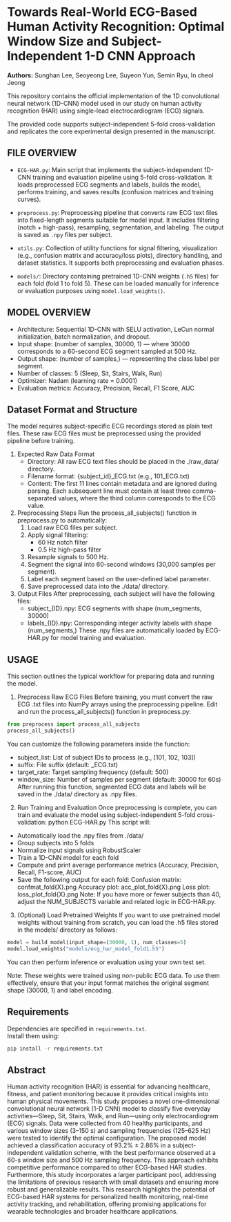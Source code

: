 # Towards Real-World ECG-Based Human Activity Recognition: Optimal Window Size and Subject-Independent 1-D CNN Approach

**Authors:** Sunghan Lee, Seoyeong Lee, Suyeon Yun, Semin Ryu, In cheol Jeong

This repository contains the official implementation of the 1D convolutional neural network (1D-CNN) model used in our study on human activity recognition (HAR) using single-lead electrocardiogram (ECG) signals.

The provided code supports subject-independent 5-fold cross-validation and replicates the core experimental design presented in the manuscript.



## FILE OVERVIEW
- `ECG-HAR.py`: Main script that implements the subject-independent 1D-CNN training and evaluation pipeline using 5-fold cross-validation. It loads preprocessed ECG segments and labels, builds the model, performs training, and saves results (confusion matrices and training curves).
  
- `preprocess.py`: Preprocessing pipeline that converts raw ECG text files into fixed-length segments suitable for model input. It includes filtering (notch + high-pass), resampling, segmentation, and labeling. The output is saved as `.npy` files per subject.

- `utils.py`: Collection of utility functions for signal filtering, visualization (e.g., confusion matrix and accuracy/loss plots), directory handling, and dataset statistics. It supports both preprocessing and evaluation phases.

- `models/`: Directory containing pretrained 1D-CNN weights (`.h5` files) for each fold (fold 1 to fold 5). These can be loaded manually for inference or evaluation purposes using `model.load_weights()`.

## MODEL OVERVIEW
- Architecture: Sequential 1D-CNN with SELU activation, LeCun normal initialization, batch normalization, and dropout.
- Input shape: (number of samples, 30000, 1) — where 30000 corresponds to a 60-second ECG segment sampled at 500 Hz.
- Output shape: (number of samples,) — representing the class label per segment.
- Number of classes: 5 (Sleep, Sit, Stairs, Walk, Run)
- Optimizer: Nadam (learning rate = 0.0001)
- Evaluation metrics: Accuracy, Precision, Recall, F1 Score, AUC


## Dataset Format and Structure
The model requires subject-specific ECG recordings stored as plain text files. These raw ECG files must be preprocessed using the provided pipeline before training.
1. Expected Raw Data Format
    - Directory: All raw ECG text files should be placed in the ./raw_data/ directory.
    - Filename format: {subject_id}_ECG.txt (e.g., 101_ECG.txt)
    - Content:
        The first 11 lines contain metadata and are ignored during parsing.
        Each subsequent line must contain at least three comma-separated values, where the third column corresponds to the ECG value.
2. Preprocessing Steps
Run the process_all_subjects() function in preprocess.py to automatically:
    1) Load raw ECG files per subject.
    2) Apply signal filtering:
        - 60 Hz notch filter
        - 0.5 Hz high-pass filter
    3) Resample signals to 500 Hz.
    4) Segment the signal into 60-second windows (30,000 samples per segment).
    5) Label each segment based on the user-defined label parameter.
    6) Save preprocessed data into the ./data/ directory.
3. Output Files
After preprocessing, each subject will have the following files:
    - subject_{ID}.npy: ECG segments with shape (num_segments, 30000)
    - labels_{ID}.npy: Corresponding integer activity labels with shape (num_segments,)
These .npy files are automatically loaded by ECG-HAR.py for model training and evaluation.

## USAGE
This section outlines the typical workflow for preparing data and running the model.
1. Preprocess Raw ECG Files
Before training, you must convert the raw ECG .txt files into NumPy arrays using the preprocessing pipeline.
Edit and run the process_all_subjects() function in preprocess.py:
  ```python
  from preprocess import process_all_subjects
  process_all_subjects()
  ```

You can customize the following parameters inside the function:
- subject_list: List of subject IDs to process (e.g., [101, 102, 103])
- suffix: File suffix (default: _ECG.txt)
- target_rate: Target sampling frequency (default: 500)
- window_size: Number of samples per segment (default: 30000 for 60s)
After running this function, segmented ECG data and labels will be saved in the ./data/ directory as .npy files.

2. Run Training and Evaluation
Once preprocessing is complete, you can train and evaluate the model using subject-independent 5-fold cross-validation:
    python ECG-HAR.py
This script will:
- Automatically load the .npy files from ./data/
- Group subjects into 5 folds
- Normalize input signals using RobustScaler
- Train a 1D-CNN model for each fold
- Compute and print average performance metrics (Accuracy, Precision, Recall, F1-score, AUC)
- Save the following output for each fold:
    Confusion matrix: confmat_fold{X}.png
    Accuracy plot: acc_plot_fold{X}.png
    Loss plot: loss_plot_fold{X}.png 
Note: If you have more or fewer subjects than 40, adjust the NUM_SUBJECTS variable and related logic in ECG-HAR.py.

3. (Optional) Load Pretrained Weights
If you want to use pretrained model weights without training from scratch,
you can load the .h5 files stored in the models/ directory as follows:
```python
model = build_model(input_shape=(30000, 1), num_classes=5)
model.load_weights("models/ecg_har_model_fold1.h5")
```
You can then perform inference or evaluation using your own test set.

Note: These weights were trained using non-public ECG data.
To use them effectively, ensure that your input format matches the original segment shape (30000, 1) and label encoding.


## Requirements
Dependencies are specified in `requirements.txt`.  
Install them using:

```bash
pip install -r requirements.txt
```


## Abstract
Human activity recognition (HAR) is essential for advancing healthcare, fitness, and patient monitoring because it provides critical insights into human physical movements. This study proposes a novel one-dimensional convolutional neural network (1-D CNN) model to classify five everyday activities—Sleep, Sit, Stairs, Walk, and Run—using only electrocardiogram (ECG) signals. Data were collected from 40 healthy participants, and various window sizes (3–150 s) and sampling frequencies (125–625 Hz) were tested to identify the optimal configuration. The proposed model achieved a classification accuracy of 93.2% ± 2.86% in a subject-independent validation scheme, with the best performance observed at a 60-s window size and 500 Hz sampling frequency. This approach exhibits competitive performance compared to other ECG-based HAR studies. Furthermore, this study incorporates a larger participant pool, addressing the limitations of previous research with small datasets and ensuring more robust and generalizable results. This research highlights the potential of ECG-based HAR systems for personalized health monitoring, real-time activity tracking, and rehabilitation, offering promising applications for wearable technologies and broader healthcare applications.
